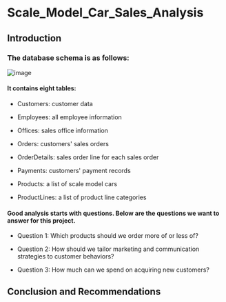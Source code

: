# Scale_Model_Car_Sales_Analysis

## Introduction

### The database schema is as follows:
![image](https://user-images.githubusercontent.com/41371340/179984551-206471df-8fc8-47ee-805f-9725be08f36c.png)

#### It contains eight tables:

* Customers: customer data

* Employees: all employee information

* Offices: sales office information

* Orders: customers' sales orders

* OrderDetails: sales order line for each sales order

* Payments: customers' payment records

* Products: a list of scale model cars

* ProductLines: a list of product line categories

#### Good analysis starts with questions. Below are the questions we want to answer for this project.

* Question 1: Which products should we order more of or less of?

* Question 2: How should we tailor marketing and communication strategies to customer behaviors?

* Question 3: How much can we spend on acquiring new customers?


## Conclusion and Recommendations
